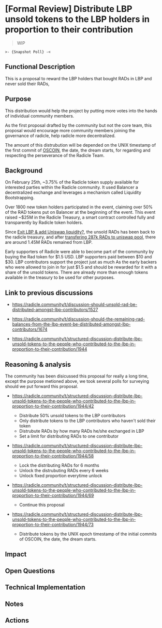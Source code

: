 # [Formal Review] Distribute LBP unsold tokens to the LBP holders in proportion to their contribution

> WIP

```
>- {Snapshot Poll} -<
```

## Functional Description

This is a proposal to reward the LBP holders that bought RADs in LBP and never sold their RADs,



## Purpose

This distribution would help the project by putting more votes into the hands of individual 
community members.

As the first proposal drafted by the community but not the core team, this proposal would encourage 
more community members joining the governance of radicle, help radicle more decentralized.

The amount of this distrubution will be depended on the UNIX timestamp of the first commit of
[OSCOIN][oc], the date, the dream starts, for regarding and respecting the perseverance of the 
Radicle Team.


## Background

On February 25th, ~3.75% of the Radicle token supply available for interested parties within the 
Radicle community. It used Balancer a decentralized exchange and leverages a mechanism called 
Liquidity Bootstrapping.

Over 1800 new token holders participated in the event, claiming over 50% of the RAD tokens put 
on Balancer at the beginning of the event. This event raised ~$25M in the Radicle Treasury, a 
smart contract controlled fully and transparently by Radicle token holders.

Since [Exit LBP & add Uniswap liquidity?][ea], the unsold RADs has been back to the radicle 
treasury, and after [transfering 287k RADs to uniswap pool][tl], there are around 1.45M RADs 
remained from LBP.

Early supporters of Radicle were able to become part of the community by buying the Rad token for 
$1.5 USD. LBP supporters paid between $10 and $30. LBP contributors support the project just as much 
As the early backers who were allowed to join in for just $1.5 and should be rewarded for it with a 
share of the unsold tokens. There are already more than enough tokens available in the treasury to 
be used for other purposes.



## Link to previous discussions

* https://radicle.community/t/discussion-should-unsold-rad-be-distributed-amongst-lbp-contributors/1527

* https://radicle.community/t/discussion-should-the-remaining-rad-balances-from-the-lbp-event-be-distributed-amongst-lbp-contributors/1674

* https://radicle.community/t/structured-discussion-distribute-lbp-unsold-tokens-to-the-people-who-contributed-to-the-lbp-in-proportion-to-their-contribution/1944



## Reasoning & analysis

The community has been disicussed this proposal for really a long time, except the purpose metioned above,
we took several polls for surveying should we put forward this proposal.

* https://radicle.community/t/structured-discussion-distribute-lbp-unsold-tokens-to-the-people-who-contributed-to-the-lbp-in-proportion-to-their-contribution/1944/42

  * Distribute 50% unsold tokens to the LBP contributors
  * Only distribute tokens to the LBP contributors who haven't sold their token
  * Distrubute RADs by how many RADs he/she exchanged in LBP
  * Set a limit for distributing RADs to one contributor

* https://radicle.community/t/structured-discussion-distribute-lbp-unsold-tokens-to-the-people-who-contributed-to-the-lbp-in-proportion-to-their-contribution/1944/58

  * Lock the distributing RADs for 6 months
  * Unlock the distrubuting RADs every 6 weeks
  * Unlock fixed proportion everytime unlock

* https://radicle.community/t/structured-discussion-distribute-lbp-unsold-tokens-to-the-people-who-contributed-to-the-lbp-in-proportion-to-their-contribution/1944/69

  * Continue this proposal

* https://radicle.community/t/structured-discussion-distribute-lbp-unsold-tokens-to-the-people-who-contributed-to-the-lbp-in-proportion-to-their-contribution/1944/73

  * Distribute tokens by the UNIX epoch timestamp of the initial commits of OSCOIN, the date, the dream starts.


## Impact



## Open Questions



## Technical Implementation



## Notes



## Actions




[sd]: https://radicle.community/t/structured-discussion-distribute-lbp-unsold-tokens-to-the-people-who-contributed-to-the-lbp-in-proportion-to-their-contribution/1944/79
[oc]: http://oscoin.io/
[ea]: https://snapshot.org/#/gov.radicle.eth/proposal/QmVypVPUPzHkM4VWSdVx5DHL7o2Xxxvydd85dEQaEyh9Fg
[tl]: https://etherscan.io/token/0x31c8eacbffdd875c74b94b077895bd78cf1e64a3?a=0x8da8f82d2bbdd896822de723f55d6edf416130ba

